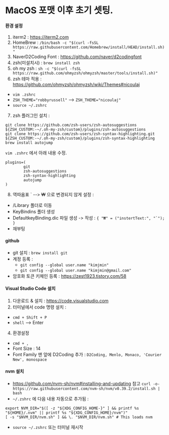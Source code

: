 # MacOS 포맷 이후 초기 셋팅.

#### 환경 설정
1. iterm2 : https://iterm2.com
2. HomeBrew : `/bin/bash -c "$(curl -fsSL https://raw.githubusercontent.com/Homebrew/install/HEAD/install.sh)"`
3. NaverD2Coding Font : https://github.com/naver/d2codingfont
4. zsh(미설치시) : `brew install zsh`
5. oh my zsh : `sh -c "$(curl -fsSL https://raw.github.com/ohmyzsh/ohmyzsh/master/tools/install.sh)"`
6. zsh 테마 적용 : https://github.com/ohmyzsh/ohmyzsh/wiki/Themes#nicoulaj
  - `vim .zshrc`
  - `ZSH_THEME="robbyrussell"` --> `ZSH_THEME="nicoulaj"`
  - `source ~/.zshrc`
7. zsh 플러그인 설치 : 
```
git clone https://github.com/zsh-users/zsh-autosuggestions ${ZSH_CUSTOM:-~/.oh-my-zsh/custom}/plugins/zsh-autosuggestions
git clone https://github.com/zsh-users/zsh-syntax-highlighting.git ${ZSH_CUSTOM:-~/.oh-my-zsh/custom}/plugins/zsh-syntax-highlighting
brew install autojump
```
`vim .zshrc` 에서 아래 내용 수정.
```
plugins=(
        git
        zsh-autosuggestions
        zsh-syntax-highlighting
        autojump
)
```
8. 역따옴표 \` --> ₩ 으로 변경되지 않게 설정 : 
  - /Library 폴더로 이동
  - KeyBindins 폴더 생성
  - DefaultkeyBinding.dic 파일 생성 -> 작성 : ```{ "₩" = ("instertText:", "`"); }```
  - 재부팅

#### github
- git 설치 : `brew install git`
- 계정 등록 : 
  - `git config --global user.name "kimjmin"`
  - `git config --global user.name "kimjmin@gmail.com"`
- 암호화 토큰 키체인 등록 : https://zest1923.tistory.com/58

#### Visual Studio Code 설치
1. 다운로드 & 설치 : https://code.visualstudio.com
2. 터미널에서 code 명령 설치 : 
  - `cmd + Shift + P`
  - `shell` --> Enter
4. 환경설정
  - `cmd + ,`
  - Font Size : 14
  - Font Family 맨 앞에 D2Coding 추가 : `D2Coding, Menlo, Monaco, 'Courier New', monospace`

#### nvm 설치
- https://github.com/nvm-sh/nvm#installing-and-updating 참고
```curl -o- https://raw.githubusercontent.com/nvm-sh/nvm/v0.39.2/install.sh | bash```
- `~/.zshrc` 에 다음 내용 자동으로 추가됨 : 
```
export NVM_DIR="$([ -z "${XDG_CONFIG_HOME-}" ] && printf %s "${HOME}/.nvm" || printf %s "${XDG_CONFIG_HOME}/nvm")"
[ -s "$NVM_DIR/nvm.sh" ] && \. "$NVM_DIR/nvm.sh" # This loads nvm
```
- `source ~/.zshrc` 또는 터미널 재시작


